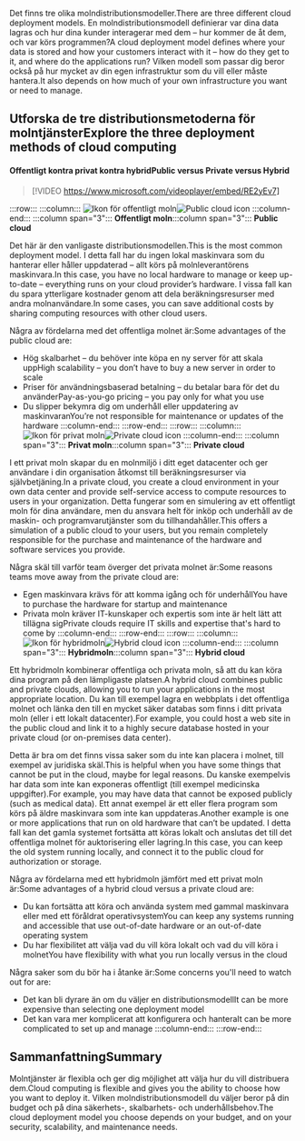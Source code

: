 <span data-ttu-id="07415-101">Det finns tre olika molndistributionsmodeller.</span><span class="sxs-lookup"><span data-stu-id="07415-101">There are three different cloud deployment models.</span></span> <span data-ttu-id="07415-102">En molndistributionsmodell definierar var dina data lagras och hur dina kunder interagerar med dem – hur kommer de åt dem, och var körs programmen?</span><span class="sxs-lookup"><span data-stu-id="07415-102">A cloud deployment model defines where your data is stored and how your customers interact with it – how do they get to it, and where do the applications run?</span></span> <span data-ttu-id="07415-103">Vilken modell som passar dig beror också på hur mycket av din egen infrastruktur som du vill eller måste hantera.</span><span class="sxs-lookup"><span data-stu-id="07415-103">It also depends on how much of your own infrastructure you want or need to manage.</span></span>

## <a name="explore-the-three-deployment-methods-of-cloud-computing"></a><span data-ttu-id="07415-104">Utforska de tre distributionsmetoderna för molntjänster</span><span class="sxs-lookup"><span data-stu-id="07415-104">Explore the three deployment methods of cloud computing</span></span>

#### <a name="public-versus-private-versus-hybrid"></a><span data-ttu-id="07415-105">Offentligt kontra privat kontra hybrid</span><span class="sxs-lookup"><span data-stu-id="07415-105">Public versus Private versus Hybrid</span></span>

> [!VIDEO https://www.microsoft.com/videoplayer/embed/RE2yEv7]

:::row:::
    :::column:::
        <span data-ttu-id="07415-106">![Ikon för offentligt moln](../media/4-public-cloud.png)</span><span class="sxs-lookup"><span data-stu-id="07415-106">![Public cloud icon](../media/4-public-cloud.png)</span></span>
    :::column-end:::
    <span data-ttu-id="07415-107">:::column span="3"::: **Offentligt moln**</span><span class="sxs-lookup"><span data-stu-id="07415-107">:::column span="3"::: **Public cloud**</span></span>

<span data-ttu-id="07415-108">Det här är den vanligaste distributionsmodellen.</span><span class="sxs-lookup"><span data-stu-id="07415-108">This is the most common deployment model.</span></span> <span data-ttu-id="07415-109">I detta fall har du ingen lokal maskinvara som du hanterar eller håller uppdaterad – allt körs på molnleverantörens maskinvara.</span><span class="sxs-lookup"><span data-stu-id="07415-109">In this case, you have no local hardware to manage or keep up-to-date – everything runs on your cloud provider’s hardware.</span></span> <span data-ttu-id="07415-110">I vissa fall kan du spara ytterligare kostnader genom att dela beräkningsresurser med andra molnanvändare.</span><span class="sxs-lookup"><span data-stu-id="07415-110">In some cases, you can save additional costs by sharing computing resources with other cloud users.</span></span>

<span data-ttu-id="07415-111">Några av fördelarna med det offentliga molnet är:</span><span class="sxs-lookup"><span data-stu-id="07415-111">Some advantages of the public cloud are:</span></span>

- <span data-ttu-id="07415-112">Hög skalbarhet – du behöver inte köpa en ny server för att skala upp</span><span class="sxs-lookup"><span data-stu-id="07415-112">High scalability – you don’t have to buy a new server in order to scale</span></span>
- <span data-ttu-id="07415-113">Priser för användningsbaserad betalning – du betalar bara för det du använder</span><span class="sxs-lookup"><span data-stu-id="07415-113">Pay-as-you-go pricing – you pay only for what you use</span></span>
- <span data-ttu-id="07415-114">Du slipper bekymra dig om underhåll eller uppdatering av maskinvaran</span><span class="sxs-lookup"><span data-stu-id="07415-114">You’re not responsible for maintenance or updates of the hardware</span></span> :::column-end:::
  :::row-end:::
:::row:::
   :::column:::
        <span data-ttu-id="07415-115">![Ikon för privat moln](../media/4-private-cloud.png)</span><span class="sxs-lookup"><span data-stu-id="07415-115">![Private cloud icon](../media/4-private-cloud.png)</span></span>
    :::column-end:::
    <span data-ttu-id="07415-116">:::column span="3"::: **Privat moln**</span><span class="sxs-lookup"><span data-stu-id="07415-116">:::column span="3"::: **Private cloud**</span></span>

<span data-ttu-id="07415-117">I ett privat moln skapar du en molnmiljö i ditt eget datacenter och ger användare i din organisation åtkomst till beräkningsresurser via självbetjäning.</span><span class="sxs-lookup"><span data-stu-id="07415-117">In a private cloud, you create a cloud environment in your own data center and provide self-service access to compute resources to users in your organization.</span></span> <span data-ttu-id="07415-118">Detta fungerar som en simulering av ett offentligt moln för dina användare, men du ansvara helt för inköp och underhåll av de maskin- och programvarutjänster som du tillhandahåller.</span><span class="sxs-lookup"><span data-stu-id="07415-118">This offers a simulation of a public cloud to your users, but you remain completely responsible for the purchase and maintenance of the hardware and software services you provide.</span></span>

<span data-ttu-id="07415-119">Några skäl till varför team överger det privata molnet är:</span><span class="sxs-lookup"><span data-stu-id="07415-119">Some reasons teams move away from the private cloud are:</span></span>

- <span data-ttu-id="07415-120">Egen maskinvara krävs för att komma igång och för underhåll</span><span class="sxs-lookup"><span data-stu-id="07415-120">You have to purchase the hardware for startup and maintenance</span></span>
- <span data-ttu-id="07415-121">Privata moln kräver IT-kunskaper och expertis som inte är helt lätt att tillägna sig</span><span class="sxs-lookup"><span data-stu-id="07415-121">Private clouds require IT skills and expertise that's hard to come by</span></span>
:::column-end:::
:::row-end:::
 :::row:::
    :::column:::
        <span data-ttu-id="07415-122">![Ikon för hybridmoln](../media/4-hybrid-cloud.png)</span><span class="sxs-lookup"><span data-stu-id="07415-122">![Hybrid cloud icon](../media/4-hybrid-cloud.png)</span></span>
    :::column-end:::
    <span data-ttu-id="07415-123">:::column span="3"::: **Hybridmoln**</span><span class="sxs-lookup"><span data-stu-id="07415-123">:::column span="3"::: **Hybrid cloud**</span></span>

<span data-ttu-id="07415-124">Ett hybridmoln kombinerar offentliga och privata moln, så att du kan köra dina program på den lämpligaste platsen.</span><span class="sxs-lookup"><span data-stu-id="07415-124">A hybrid cloud combines public and private clouds, allowing you to run your applications in the most appropriate location.</span></span> <span data-ttu-id="07415-125">Du kan till exempel lagra en webbplats i det offentliga molnet och länka den till en mycket säker databas som finns i ditt privata moln (eller i ett lokalt datacenter).</span><span class="sxs-lookup"><span data-stu-id="07415-125">For example, you could host a web site in the public cloud and link it to a highly secure database hosted in your private cloud (or on-premises data center).</span></span>

<span data-ttu-id="07415-126">Detta är bra om det finns vissa saker som du inte kan placera i molnet, till exempel av juridiska skäl.</span><span class="sxs-lookup"><span data-stu-id="07415-126">This is helpful when you have some things that cannot be put in the cloud, maybe for legal reasons.</span></span> <span data-ttu-id="07415-127">Du kanske exempelvis har data som inte kan exponeras offentligt (till exempel medicinska uppgifter).</span><span class="sxs-lookup"><span data-stu-id="07415-127">For example, you may have data that cannot be exposed publicly (such as medical data).</span></span> <span data-ttu-id="07415-128">Ett annat exempel är ett eller flera program som körs på äldre maskinvara som inte kan uppdateras.</span><span class="sxs-lookup"><span data-stu-id="07415-128">Another example is one or more applications that run on old hardware that can’t be updated.</span></span> <span data-ttu-id="07415-129">I detta fall kan det gamla systemet fortsätta att köras lokalt och anslutas det till det offentliga molnet för auktorisering eller lagring.</span><span class="sxs-lookup"><span data-stu-id="07415-129">In this case, you can keep the old system running locally, and connect it to the public cloud for authorization or storage.</span></span>

<span data-ttu-id="07415-130">Några av fördelarna med ett hybridmoln jämfört med ett privat moln är:</span><span class="sxs-lookup"><span data-stu-id="07415-130">Some advantages of a hybrid cloud versus a private cloud are:</span></span>

- <span data-ttu-id="07415-131">Du kan fortsätta att köra och använda system med gammal maskinvara eller med ett föråldrat operativsystem</span><span class="sxs-lookup"><span data-stu-id="07415-131">You can keep any systems running and accessible that use out-of-date hardware or an out-of-date operating system</span></span>
- <span data-ttu-id="07415-132">Du har flexibilitet att välja vad du vill köra lokalt och vad du vill köra i molnet</span><span class="sxs-lookup"><span data-stu-id="07415-132">You have flexibility with what you run locally versus in the cloud</span></span>

<span data-ttu-id="07415-133">Några saker som du bör ha i åtanke är:</span><span class="sxs-lookup"><span data-stu-id="07415-133">Some concerns you'll need to watch out for are:</span></span>

- <span data-ttu-id="07415-134">Det kan bli dyrare än om du väljer en distributionsmodell</span><span class="sxs-lookup"><span data-stu-id="07415-134">It can be more expensive than selecting one deployment model</span></span>
- <span data-ttu-id="07415-135">Det kan vara mer komplicerat att konfigurera och hantera</span><span class="sxs-lookup"><span data-stu-id="07415-135">It can be more complicated to set up and manage</span></span> :::column-end:::
  :::row-end:::

## <a name="summary"></a><span data-ttu-id="07415-136">Sammanfattning</span><span class="sxs-lookup"><span data-stu-id="07415-136">Summary</span></span>

<span data-ttu-id="07415-137">Molntjänster är flexibla och ger dig möjlighet att välja hur du vill distribuera dem.</span><span class="sxs-lookup"><span data-stu-id="07415-137">Cloud computing is flexible and gives you the ability to choose how you want to deploy it.</span></span> <span data-ttu-id="07415-138">Vilken molndistributionsmodell du väljer beror på din budget och på dina säkerhets-, skalbarhets- och underhållsbehov.</span><span class="sxs-lookup"><span data-stu-id="07415-138">The cloud deployment model you choose depends on your budget, and on your security, scalability, and maintenance needs.</span></span>